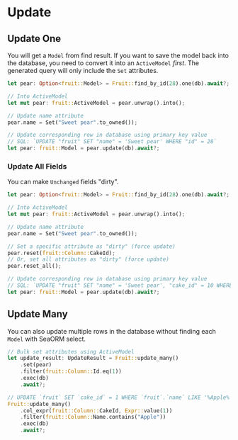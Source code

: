 # Update

## Update One

You will get a `Model` from find result. If you want to save the model back into the database, you need to convert it into an `ActiveModel` *first*. The generated query will only include the `Set` attributes.

```rust
let pear: Option<fruit::Model> = Fruit::find_by_id(28).one(db).await?;

// Into ActiveModel
let mut pear: fruit::ActiveModel = pear.unwrap().into();

// Update name attribute
pear.name = Set("Sweet pear".to_owned());

// Update corresponding row in database using primary key value
// SQL: `UPDATE "fruit" SET "name" = 'Sweet pear' WHERE "id" = 28`
let pear: fruit::Model = pear.update(db).await?;
```

### Update All Fields

You can make `Unchanged` fields "dirty".

```rust
let pear: Option<fruit::Model> = Fruit::find_by_id(28).one(db).await?;

// Into ActiveModel
let mut pear: fruit::ActiveModel = pear.unwrap().into();

// Update name attribute
pear.name = Set("Sweet pear".to_owned());

// Set a specific attribute as "dirty" (force update)
pear.reset(fruit::Column::CakeId);
// Or, set all attributes as "dirty" (force update)
pear.reset_all();

// Update corresponding row in database using primary key value
// SQL: `UPDATE "fruit" SET "name" = 'Sweet pear', "cake_id" = 10 WHERE "id" = 28`
let pear: fruit::Model = pear.update(db).await?;
```

## Update Many

You can also update multiple rows in the database without finding each `Model` with SeaORM select.

```rust
// Bulk set attributes using ActiveModel
let update_result: UpdateResult = Fruit::update_many()
    .set(pear)
    .filter(fruit::Column::Id.eq(1))
    .exec(db)
    .await?;

// UPDATE `fruit` SET `cake_id` = 1 WHERE `fruit`.`name` LIKE '%Apple%'
Fruit::update_many()
    .col_expr(fruit::Column::CakeId, Expr::value(1))
    .filter(fruit::Column::Name.contains("Apple"))
    .exec(db)
    .await?;
```
